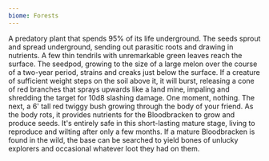 ```yaml
---
biome: Forests
---
```

A predatory plant that spends 95% of its life underground. The seeds sprout and spread underground, sending out parasitic roots and drawing in nutrients. A few thin tendrils with unremarkable green leaves reach the surface. The seedpod, growing to the size of a large melon over the course of a two-year period, strains and creaks just below the surface. If a creature of sufficient weight steps on the soil above it, it will burst, releasing a cone of red branches that sprays upwards like a land mine, impaling and shredding the target for 10d8 slashing damage. One moment, nothing. The next, a 6' tall red twiggy bush growing through the body of your friend. As the body rots, it provides nutrients for the Bloodbracken to grow and produce seeds. It's entirely safe in this short-lasting mature stage, living to reproduce and wilting after only a few months. If a mature Bloodbracken is found in the wild, the base can be searched to yield bones of unlucky explorers and occasional whatever loot they had on them. 

